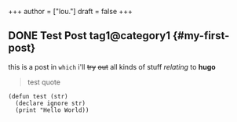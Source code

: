+++
author = ["lou."]
draft = false
+++

## <span class="org-todo done DONE">DONE</span> Test Post <span class="tag"><span class="tag1">tag1</span><span class="_category1">@category1</span></span> {#my-first-post}

this is a post in `which` i'll ~~try~~ ~~out~~ all <span class="underline">kinds</span> of stuff _relating_ to **hugo**

> test quote

```common-lisp
(defun test (str)
  (declare ignore str)
  (print "Hello World))
```